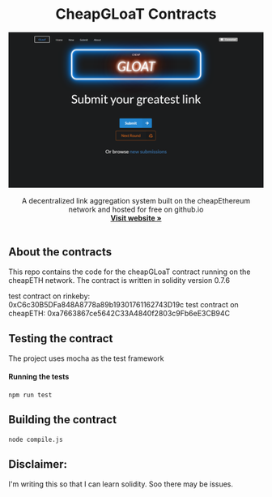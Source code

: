 <p align="center">
    <h1 align="center">CheapGLoaT Contracts</h1>
    <p align="center">
        <a href="https://jadon-jesse.github.io/cheapGLoaT/">
            <img src="https://github.com/Jadon-Jesse/cheapGLoaT/blob/master/assets/cheapGLoaTHome.PNG?raw=true" alt="Logo">
        </a>
    </p>


  <p align="center">
    A decentralized link aggregation system built on the cheapEthereum network and hosted for free on github.io
    <br />
    <a href="https://jadon-jesse.github.io/cheapGLoaT/"><strong>Visit website »</strong></a>
    <br />
    <br />
  </p>
</p>

## About the contracts
This repo contains the code for the cheapGLoaT contract running on the cheapETH network. The contract is written in solidity version 0.7.6

test contract on rinkeby: 0xC6c30B5DFa848A8778a89b19301761162743D19c
test contract on cheapETH: 0xa7663867ce5642C33A4840f2803c9Fb6eE3CB94C


## Testing the contract
The project uses mocha as the test framework

#### Running the tests
```
npm run test
```

## Building the contract
```
node compile.js
```



## Disclaimer:
I'm writing this so that I can learn solidity. Soo there may be issues.